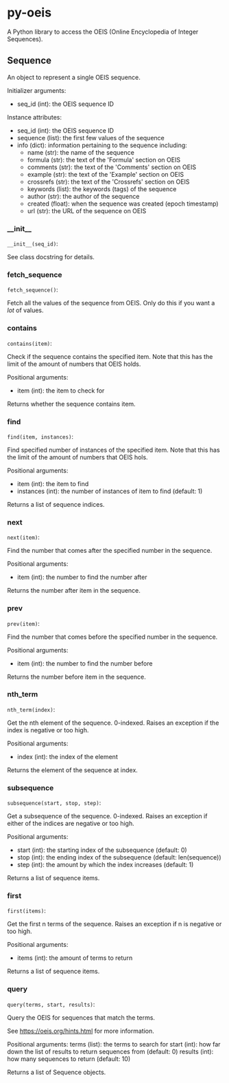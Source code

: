 # py-oeis

A Python library to access the OEIS (Online Encyclopedia of Integer Sequences).

## Sequence

An object to represent a single OEIS sequence.

Initializer arguments:
-   seq_id (int): the OEIS sequence ID

Instance attributes:
-   seq_id (int): the OEIS sequence ID
-   sequence (list): the first few values of the sequence
-   info (dict): information pertaining to the sequence including:
    -   name (str): the name of the sequence
    -   formula (str): the text of the 'Formula' section on OEIS
    -   comments (str): the text of the 'Comments' section on OEIS
    -   example (str): the text of the 'Example' section on OEIS
    -   crossrefs (str): the text of the 'Crossrefs' section on OEIS
    -   keywords (list): the keywords (tags) of the sequence
    -   author (str): the author of the sequence
    -   created (float): when the sequence was created (epoch timestamp)
    -   url (str): the URL of the sequence on OEIS

### \_\_init\_\_

`__init__(seq_id)`: 

See class docstring for details.

### fetch\_sequence

`fetch_sequence()`: 

Fetch all the values of the sequence from OEIS. Only do this if you
want a *lot* of values.

### contains

`contains(item)`:

Check if the sequence contains the specified item. Note that this
has the limit of the amount of numbers that OEIS holds.

Positional arguments:
-   item (int): the item to check for

Returns whether the sequence contains item.

### find

`find(item, instances)`: 

Find specified number of instances of the specified item. Note that
this has the limit of the amount of numbers that OEIS hols.

Positional arguments:
-   item (int): the item to find
-   instances (int): the number of instances of item to find
                     (default: 1)

Returns a list of sequence indices.

### next

`next(item)`: 

Find the number that comes after the specified number in the
sequence.

Positional arguments:
-   item (int): the number to find the number after

Returns the number after item in the sequence.

### prev

`prev(item)`: 

Find the number that comes before the specified number in the
sequence.

Positional arguments:
-   item (int): the number to find the number before

Returns the number before item in the sequence.

### nth\_term

`nth_term(index)`: 

Get the nth element of the sequence. 0-indexed. Raises an exception
if the index is negative or too high.

Positional arguments:
-   index (int): the index of the element

Returns the element of the sequence at index.

### subsequence

`subsequence(start, stop, step)`: 

Get a subsequence of the sequence. 0-indexed. Raises an exception if
either of the indices are negative or too high.

Positional arguments:
-   start (int): the starting index of the subsequence (default: 0)
-   stop (int): the ending index of the subsequence (default: len(sequence))
-   step (int): the amount by which the index increases (default: 1)

Returns a list of sequence items.

### first

`first(items)`: 

Get the first n terms of the sequence. Raises an exception if n is
negative or too high.

Positional arguments:
-   items (int): the amount of terms to return

Returns a list of sequence items.

### query

`query(terms, start, results)`: 

Query the OEIS for sequences that match the terms.

See https://oeis.org/hints.html for more information.

Positional arguments:
    terms (list): the terms to search for
    start (int): how far down the list of results to return sequences from
                 (default: 0)
    results (int): how many sequences to return (default: 10)

Returns a list of Sequence objects.

